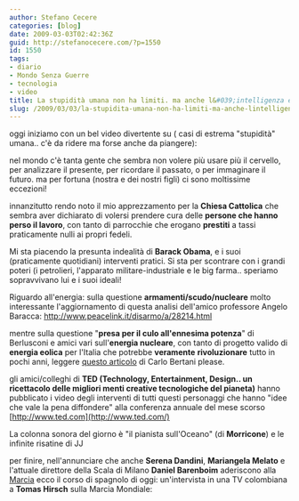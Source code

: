 ```yaml
---
author: Stefano Cecere
categories: [blog]
date: 2009-03-03T02:42:36Z
guid: http://stefanocecere.com/?p=1550
id: 1550
tags:
- diario
- Mondo Senza Guerre
- tecnologia
- video
title: La stupidità umana non ha limiti. ma anche l&#039;intelligenza e la creatività.
slug: /2009/03/03/la-stupidita-umana-non-ha-limiti-ma-anche-lintelligenza-e-la-creativita/
---
```


oggi iniziamo con un bel video divertente su ( casi di estrema "stupidità" umana.. c'è da ridere ma forse anche da piangere):

nel mondo c'è tanta gente che sembra non volere più usare più il cervello, per analizzare il presente, per ricordare il passato, o per immaginare il futuro. ma per fortuna (nostra e dei nostri figli) ci sono moltissime eccezioni!

innanzitutto rendo noto il mio apprezzamento per la **Chiesa Cattolica** che sembra aver dichiarato di volersi prendere cura delle **persone che hanno perso il lavoro**, con tanto di parrocchie che erogano **prestiti** a tassi praticamente nulli ai propri fedeli.

Mi sta piacendo la presunta indealità di **Barack Obama**, e i suoi (praticamente quotidiani) interventi pratici. Si sta per scontrare con i grandi poteri (i petrolieri, l'apparato militare-industriale e le big farma.. speriamo sopravvivano lui e i suoi ideali!

Riguardo all'energia: sulla questione **armamenti/scudo/nucleare** molto interessante l'aggiornamento di questa analisi dell'amico professore Angelo Baracca: <http://www.peacelink.it/disarmo/a/28214.html>

mentre sulla questione "**presa per il culo all'ennesima potenza**" di Berlusconi e amici vari sull'**energia nucleare**, con tanto di progetto valido di **energia eolica** per l'Italia che potrebbe **veramente** **rivoluzionare** tutto in pochi anni, leggere [questo articolo](http://www.comedonchisciotte.org/site/modules.php?name=News&file=article&sid=5640) di Carlo Bertani please.

gli amici/colleghi di **TED (Technology, Entertainment, Design.. un ricettacolo delle migliori menti creative tecnologiche del pianeta)** hanno pubblicato i video degli interventi di tutti questi personaggi che hanno "idee che vale la pena diffondere" alla conferenza annuale del mese scorso [http://www.ted.com](http://www.ted.com/)

La colonna sonora del giorno è "il pianista sull'Oceano" (di **Morricone**) e le infinite risatine di JJ

per finire, nell'annunciare che anche **Serena Dandini**, **Mariangela Melato** e l'attuale direttore della Scala di Milano **Daniel Barenboim** aderiscono alla [Marcia](http://www.marciamondiale.org) ecco il corso di spagnolo di oggi: un'intervista in una TV colombiana a **Tomas Hirsch** sulla Marcia Mondiale: